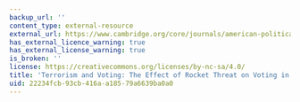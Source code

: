 ```yaml
---
backup_url: ''
content_type: external-resource
external_url: https://www.cambridge.org/core/journals/american-political-science-review/article/terrorism-and-voting-the-effect-of-rocket-threat-on-voting-in-israeli-elections/AC1229E7AAD3AC67D539EA997BFA7216
has_external_licence_warning: true
has_external_license_warning: true
is_broken: ''
license: https://creativecommons.org/licenses/by-nc-sa/4.0/
title: 'Terrorism and Voting: The Effect of Rocket Threat on Voting in Israeli Elections'
uid: 22234fcb-93cb-416a-a185-79a6639ba0a0
---
```

